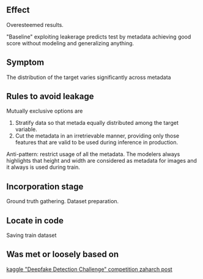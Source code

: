 ## Effect
Overesteemed results.

"Baseline" exploiting leakerage predicts test by metadata achieving good score without modeling and generalizing anything.
## Symptom
The distribution of the target varies significantly across metadata
## Rules to avoid leakage
Mutually exclusive options are
1) Stratify data so that metada equally distributed among the target variable.
2)  Cut the metadata in an irretrievable manner, providing only those features that are valid to be used during inference in production.

Anti-pattern: restrict usage of all the metadata. The modelers always highlights that height and width are considered as metadata for images and it always is used during train.
## Incorporation stage
Ground truth gathering.
Dataset preparation.
## Locate in code 
Saving train dataset
## Was met or loosely based on
[kaggle "Deepfake Detection Challenge" competition zaharch post](https://www.kaggle.com/code/zaharch/data-leak-in-metadata)
